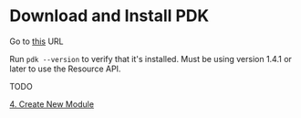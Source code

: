 # Download and Install PDK

Go to [this](https://puppet.com/download-puppet-development-kit) URL

Run ```pdk --version``` to verify that it's installed. Must be using version 1.4.1 or later to use the Resource API.

TODO

[4. Create New Module](../4-create-module)
